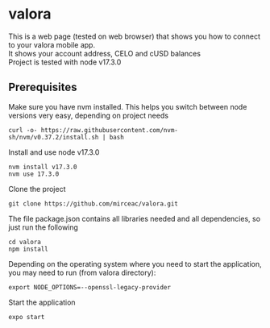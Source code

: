 # valora
This is a web page (tested on web browser) that shows you how to connect to your valora mobile app.\
It shows your account address, CELO and cUSD balances\
Project is tested with node v17.3.0

## Prerequisites
Make sure you have nvm installed. This helps you switch between node versions very easy, depending on project needs
```
curl -o- https://raw.githubusercontent.com/nvm-sh/nvm/v0.37.2/install.sh | bash
```
Install and use node v17.3.0
```
nvm install v17.3.0
nvm use 17.3.0
```
Clone the project
```
git clone https://github.com/mirceac/valora.git
```
The file package.json contains all libraries needed and all dependencies, so just run the following
```
cd valora
npm install
```
Depending on the operating system where you need to start the application, you may need to run (from valora directory):
```
export NODE_OPTIONS=--openssl-legacy-provider
```
Start the application
```
expo start
```
